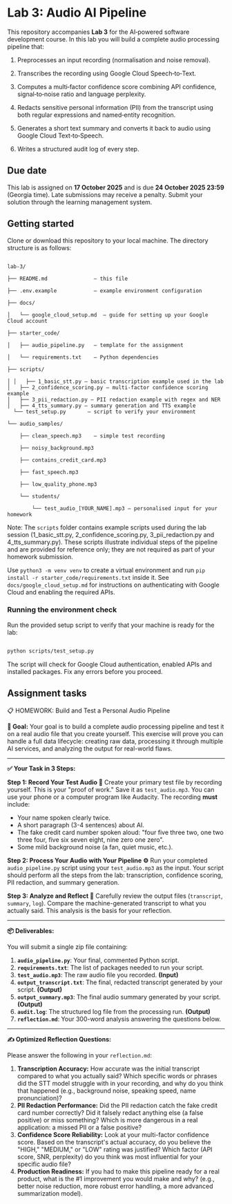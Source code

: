 # Lab 3: Audio AI Pipeline



This repository accompanies **Lab 3** for the AI‑powered software development course.  In this lab you will build a complete audio processing pipeline that:



1. Preprocesses an input recording (normalisation and noise removal).

2. Transcribes the recording using Google Cloud Speech‑to‑Text.

3. Computes a multi‑factor confidence score combining API confidence, signal‑to‑noise ratio and language perplexity.

4. Redacts sensitive personal information (PII) from the transcript using both regular expressions and named‑entity recognition.

5. Generates a short text summary and converts it back to audio using Google Cloud Text‑to‑Speech.

6. Writes a structured audit log of every step.



## Due date



This lab is assigned on **17 October 2025** and is due **24 October 2025 23:59** (Georgia time).  Late submissions may receive a penalty.  Submit your solution through the learning management system.



## Getting started



Clone or download this repository to your local machine.  The directory structure is as follows:



```

lab-3/

├── README.md               – this file

├── .env.example            – example environment configuration

├── docs/

│   └── google_cloud_setup.md  – guide for setting up your Google Cloud account

├── starter_code/

│   ├── audio_pipeline.py   – template for the assignment

│   └── requirements.txt    – Python dependencies

├── scripts/

│ │   ├── 1_basic_stt.py – basic transcription example used in the lab
│   ├── 2_confidence_scoring.py – multi-factor confidence scoring example
│   ├── 3_pii_redaction.py – PII redaction example with regex and NER
│   ├── 4_tts_summary.py – summary generation and TTS example
  └── test_setup.py       – script to verify your environment

└── audio_samples/

    ├── clean_speech.mp3    – simple test recording

    ├── noisy_background.mp3

    ├── contains_credit_card.mp3

    ├── fast_speech.mp3

    ├── low_quality_phone.mp3

    └── students/

        └── test_audio_[YOUR_NAME].mp3 – personalised input for your homework

```
Note: The `scripts` folder contains example scripts used during the lab session (1_basic_stt.py, 2_confidence_scoring.py, 3_pii_redaction.py and 4_tts_summary.py). These scripts illustrate individual steps of the pipeline and are provided for reference only; they are not required as part of your homework submission.




Use `python3 -m venv venv` to create a virtual environment and run `pip install -r starter_code/requirements.txt` inside it.  See `docs/google_cloud_setup.md` for instructions on authenticating with Google Cloud and enabling the required APIs.



### Running the environment check



Run the provided setup script to verify that your machine is ready for the lab:



```bash

python scripts/test_setup.py

```



The script will check for Google Cloud authentication, enabled APIs and installed packages.  Fix any errors before you proceed.



## Assignment tasks


📋 HOMEWORK: Build and Test a Personal Audio Pipeline

**🎯 Goal:**
Your goal is to build a complete audio processing pipeline and test it on a real audio file that you create yourself. This exercise will prove you can handle a full data lifecycle: creating raw data, processing it through multiple AI services, and analyzing the output for real-world flaws.

---

**✅ Your Task in 3 Steps:**

**Step 1: Record Your Test Audio 🎤**
Create your primary test file by recording yourself. This is your "proof of work." Save it as `test_audio.mp3`. You can use your phone or a computer program like Audacity. The recording **must** include:

* Your name spoken clearly twice.
* A short paragraph (3-4 sentences) about AI.
* The fake credit card number spoken aloud: "four five three two, one two three four, five six seven eight, nine zero one zero".
* Some mild background noise (a fan, quiet music, etc.).

**Step 2: Process Your Audio with Your Pipeline ⚙️**
Run your completed `audio_pipeline.py` script using your `test_audio.mp3` as the input. Your script should perform all the steps from the lab: transcription, confidence scoring, PII redaction, and summary generation.

**Step 3: Analyze and Reflect 🤔**
Carefully review the output files (`transcript`, `summary`, `log`). Compare the machine-generated transcript to what you actually said. This analysis is the basis for your reflection.

---

**📦 Deliverables:**

You will submit a single zip file containing:

1.  **`audio_pipeline.py`**: Your final, commented Python script.
2.  **`requirements.txt`**: The list of packages needed to run your script.
3.  **`test_audio.mp3`**: The raw audio file you recorded. **(Input)**
4.  **`output_transcript.txt`**: The final, redacted transcript generated by your script. **(Output)**
5.  **`output_summary.mp3`**: The final audio summary generated by your script. **(Output)**
6.  **`audit.log`**: The structured log file from the processing run. **(Output)**
7.  **`reflection.md`**: Your 300-word analysis answering the questions below.

---

**✍️ Optimized Reflection Questions:**

Please answer the following in your `reflection.md`:

1.  **Transcription Accuracy:** How accurate was the initial transcript compared to what you actually said? Which specific words or phrases did the STT model struggle with in your recording, and why do you think that happened (e.g., background noise, speaking speed, name pronunciation)?
2.  **PII Redaction Performance:** Did the PII redaction catch the fake credit card number correctly? Did it falsely redact anything else (a false positive) or miss something? Which is more dangerous in a real application: a missed PII or a false positive?
3.  **Confidence Score Reliability:** Look at your multi-factor confidence score. Based on the transcript's actual accuracy, do you believe the "HIGH," "MEDIUM," or "LOW" rating was justified? Which factor (API score, SNR, perplexity) do you think was most influential for your specific audio file?
4.  **Production Readiness:** If you had to make this pipeline ready for a real product, what is the #1 improvement you would make and why? (e.g., better noise reduction, more robust error handling, a more advanced summarization model).
